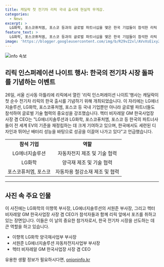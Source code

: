 ```yaml
---
title: 캐딜락 첫 전기차 리릭 국내 출시에 현실적 무게감.
categories:
  - News
excerpt: >
  LG화학, 포스코퓨처엠, 포스코 등과의 글로벌 파트너십을 맺은 한국 기업들이 참석한 리릭 인스퍼레이션 나이트행사가 열렸다. 헥터 비자레알 GM 한국사업장 사장 겸 CEO는 한국 파트너사들의 기여를 강조하며 전 세계 EV의 기준을 재정립하는 데 한국 기업들이 크게 기여하고 있다고 언급했다. 이 행사는 첫 순수 전기차 리릭의 한국 출시를 기념하는 자리였다.
feature_text: >
  LG화학, 포스코퓨처엠, 포스코 등과의 글로벌 파트너십을 맺은 한국 기업들이 참석한 리릭 인스퍼레이션 나이트행사가 열렸다. 헥터 비자레알 GM 한국사업장 사장 겸 CEO는 한국 파트너사들의 기여를 강조하며 전 세계 EV의 기준을 재정립하는 데 한국 기업들이 크게 기여하고 있다고 언급했다. 이 행사는 첫 순수 전기차 리릭의 한국 출시를 기념하는 자리였다.
image: 'https://blogger.googleusercontent.com/img/b/R29vZ2xl/AVvXsEixyZcFfHzMRdzZMjFBmAUKJYCLCGyLL1o632UiGVXcaFdKo_bkvkuCioo0uUKlGfBVcT3P84aROyZIXSBEx3Aw5nCQ3pTgDom1WDC4m8eifvWiAmWEEVb4x6G_l8C0QH225ldMjyaFvpxGEBGNO37VmDTDMHGhJPq73UglMfDca1-0aw/s1600/blogspot.png'
---
```


<p><img src="https://blogger.googleusercontent.com/img/b/R29vZ2xl/AVvXsEixyZcFfHzMRdzZMjFBmAUKJYCLCGyLL1o632UiGVXcaFdKo_bkvkuCioo0uUKlGfBVcT3P84aROyZIXSBEx3Aw5nCQ3pTgDom1WDC4m8eifvWiAmWEEVb4x6G_l8C0QH225ldMjyaFvpxGEBGNO37VmDTDMHGhJPq73UglMfDca1-0aw/s1600/blogspot.png" alt="info 속보" /></p>

<h2 data-ke-size="size26">리릭 인스퍼레이션 나이트 행사: 한국의 전기차 시장 돌파를 기념하는 이벤트</h2>

<p data-ke-size="size16">26일, 서울 신사동 아틀리에 리릭에서 열린 '리릭 인스퍼레이션 나이트'행사는 캐딜락이 첫 순수 전기차 리릭의 한국 출시를 기념하기 위해 개최되었습니다. 이 자리에는 LG에너지솔루션, LG화학, 포스코퓨처엠, 포스코 등 국내 기업뿐만 아니라 글로벌 파트너들도 참석하여 글로벌 기술 협력의 중요성을 강조했습니다. 헥터 비자레알 GM 한국사업장 사장 겸 CEO는 "LG에너지솔루션과 LG화학, 포스코퓨처엠, 포스코 등 한국의 파트너사들이 전 세계 EV의 기준을 재정립하는 데 크게 기여하고 있으며, 한국에서도 세련된 디자인과 뛰어난 배터리 성능을 바탕으로 성공을 이끌어 나가고 있다"고 언급했습니다.</p>

<table>
  <tr>
    <td style="text-align: center; height: 17px;"><b>참석 기업</b></td>
    <td style="text-align: center; height: 17px;"><b>역할</b></td>
  </tr>
  <tr>
    <td style="text-align: center; height: 17px;">LG에너지솔루션</td>
    <td style="text-align: center; height: 17px;">자동차전지 제조 및 기술 협력</td>
  </tr>
  <tr>
    <td style="text-align: center; height: 17px;">LG화학</td>
    <td style="text-align: center; height: 17px;">양극재 제조 및 기술 협력</td>
  </tr>
  <tr>
    <td style="text-align: center; height: 17px;">포스코퓨처엠, 포스코</td>
    <td style="text-align: center; height: 17px;">자동차용 철강소재 제조 및 협력</td>
  </tr>
</table>

<hr>

<h2 data-ke-size="size26">사진 속 주요 인물</h2>

<p data-ke-size="size16">이 사진에는 LG화학의 이향목 부사장, LG에너지솔루션의 서원준 부사장, 그리고 헥터 비자레알 GM 한국사업장 사장 겸 CEO가 참석자들과 함께 리릭 앞에서 포즈를 취하고 있는 장면입니다. 이들은 이 날의 중요한 참가자로서, 한국 전기차 시장을 선도하는 데 큰 역할을 하고 있습니다.</p>

<ul>
  <li>이향목 LG화학 양극재사업부 부사장</li>
  <li>서원준 LG에너지솔루션 자동차전지사업부 부사장</li>
  <li>헥터 비자레알 GM 한국사업장 사장 겸 CEO</li>
</ul>
유용한 생활 정보가 필요하시다면, <a href="https://onioninfo.kr" rel="dofollow">onioninfo.kr</a>



